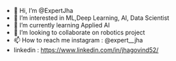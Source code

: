 - 👋 Hi, I’m @ExpertJha
- 👀 I’m interested in ML,Deep Learning, AI, Data Scientist
- 🌱 I’m currently learning Applied AI
- 💞️ I’m looking to collaborate on robotics project
- 📫 How to reach me instagram : @expert__jha
- linkedin : https://www.linkedin.com/in/jhagovind52/


<!---
ExpertJha/ExpertJha is a ✨ special ✨ repository because its `README.md` (this file) appears on your GitHub profile.
You can click the Preview link to take a look at your changes.
--->
